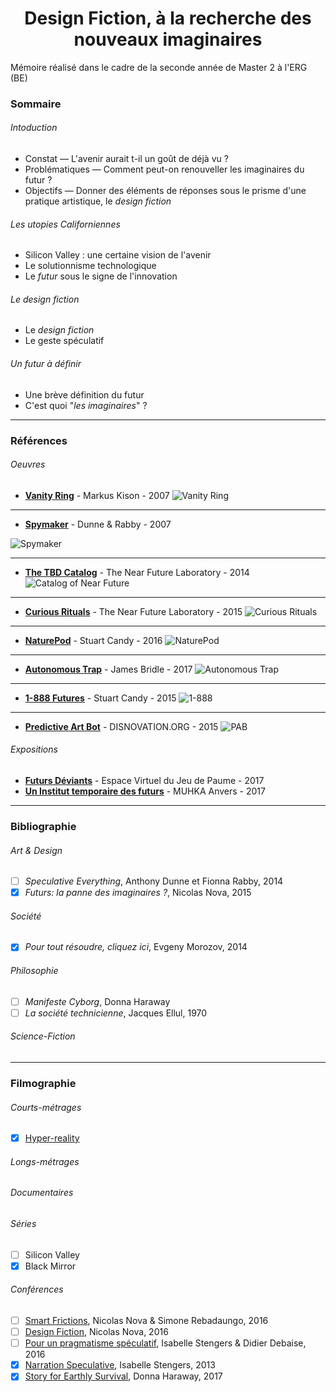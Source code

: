 <h1 align=center>Design Fiction, à la recherche des nouveaux imaginaires</h1>

Mémoire réalisé dans le cadre de la seconde année de Master 2 à l'ERG (BE)

### Sommaire
###### Intoduction
- Constat — L'avenir aurait t-il un goût de déjà vu ?
- Problématiques — Comment peut-on renouveller les imaginaires du futur ? 
- Objectifs — Donner des éléments de réponses sous le prisme d'une pratique artistique, le *design fiction*

###### Les utopies Californiennes
- Silicon Valley : une certaine vision de l'avenir
- Le solutionnisme technologique
- Le *futur* sous le signe de l'innovation

###### Le design fiction
- Le *design fiction*
- Le geste spéculatif

###### Un futur à définir
- Une brève définition du futur
- C'est quoi "*les imaginaires*" ?

---

### Références
###### Oeuvres

- **[Vanity Ring](http://www.markuskison.de/prototypes.html)** - Markus Kison - 2007
<img align=center style="margin-top: 10px">![Vanity Ring](http://www.markuskison.de/img/proto_0.jpg)</img>

---

- **[Spymaker](http://www.dunneandraby.co.uk/content/projects/73/0)** - Dunne & Rabby - 2007

<img align=center>![Spymaker](http://www.dunneandraby.co.uk/img/projects/large/spymaker-0.jpg)</img>

---

- **[The TBD Catalog](http://tbdcatalog.com/)** - The Near Future Laboratory - 2014
<img align=center>![Catalog of Near Future](http://tbdcatalog.com/img/sample2.jpg)</img>

---

- **[Curious Rituals](http://curiousrituals.nearfuturelaboratory.com/)** - The Near Future Laboratory - 2015
<img align=center>![Curious Rituals](http://curiousrituals.nearfuturelaboratory.com/img/book/page1.jpg)</img>

---

- **[NaturePod](https://futuryst.blogspot.be/2016/05/naturepod.html)** - Stuart Candy - 2016
<img align=center>![NaturePod](https://4.bp.blogspot.com/-GopL07_-7c0/VmsfqNAKcfI/AAAAAAAAGno/7GR4hTtCcCo/s640/1512_Naturepod_Stuart-5757.jpg)</img>

---

- **[Autonomous Trap](https://vimeo.com/208642358l)** - James Bridle - 2017
<img align=center>![Autonomous Trap](http://cdn.trendhunterstatic.com/thumbs/autonomous-trap-001.jpeg)</img>

---

- **[1-888 Futures](https://futuryst.blogspot.be/2015/09/1-888-futures.html)** - Stuart Candy - 2015
<img align=center>![1-888](http://1888futures.com/wp-content/uploads/2015/09/checking-888-packages.jpg)</img>

---


- **[Predictive Art Bot](http://artbot.space/)** - DISNOVATION.ORG - 2015
<img align=center>![PAB](http://artbot.space/img/PAB_MAP_EN2.jpg)</img>



###### Expositions
- **[Futurs Déviants](http://espacevirtuel.jeudepaume.org/futurs-non-conformes-3-3088/)** - Espace Virtuel du Jeu de Paume - 2017
- **[Un Institut temporaire des futurs](https://www.muhka.be/programme/detail/660-a-temporary-institute-of-futures-studies)** - MUHKA Anvers - 2017

---

### Bibliographie
###### Art & Design
- [ ] *Speculative Everything*, Anthony Dunne et Fionna Rabby, 2014
- [x] *Futurs: la panne des imaginaires ?*, Nicolas Nova, 2015

###### Société
- [x] *Pour tout résoudre, cliquez ici*, Evgeny Morozov, 2014

###### Philosophie
- [ ] *Manifeste Cyborg*, Donna Haraway
- [ ] *La société technicienne*, Jacques Ellul, 1970

###### Science-Fiction

---

### Filmographie
###### Courts-métrages
- [x] [Hyper-reality](https://vimeo.com/166807261)

###### Longs-métrages

###### Documentaires

###### Séries
- [ ] Silicon Valley
- [x] Black Mirror

###### Conférences
- [ ] [Smart Frictions](https://vimeo.com/160083047), Nicolas Nova & Simone Rebadaungo, 2016
- [ ] [Design Fiction](https://www.youtube.com/watch?v=LQFKcS2zr6w), Nicolas Nova, 2016
- [ ] [Pour un pragmatisme spéculatif](), Isabelle Stengers & Didier Debaise, 2016
- [x] [Narration Speculative](https://vimeo.com/63974741), Isabelle Stengers, 2013
- [x] [Story for Earthly Survival](https://player.vimeo.com/video/210607302), Donna Haraway, 2017
